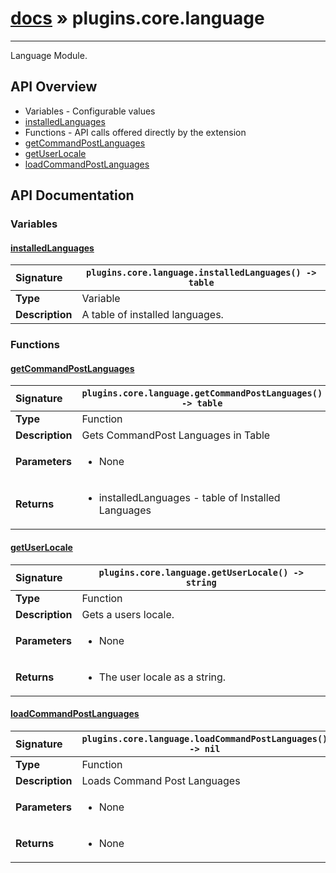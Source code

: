 # [docs](index.md) » plugins.core.language
---

Language Module.

## API Overview
* Variables - Configurable values
 * [installedLanguages](#installedlanguages)
* Functions - API calls offered directly by the extension
 * [getCommandPostLanguages](#getcommandpostlanguages)
 * [getUserLocale](#getuserlocale)
 * [loadCommandPostLanguages](#loadcommandpostlanguages)

## API Documentation

### Variables

#### [installedLanguages](#installedlanguages)
| <span style="float: left;">**Signature**</span> | <span style="float: left;">`plugins.core.language.installedLanguages() -> table` </span>                                                          |
| -----------------------------------------------------|---------------------------------------------------------------------------------------------------------|
| **Type**                                             | Variable |
| **Description**                                      | A table of installed languages. |

### Functions

#### [getCommandPostLanguages](#getcommandpostlanguages)
| <span style="float: left;">**Signature**</span> | <span style="float: left;">`plugins.core.language.getCommandPostLanguages() -> table` </span>                                                          |
| -----------------------------------------------------|---------------------------------------------------------------------------------------------------------|
| **Type**                                             | Function |
| **Description**                                      | Gets CommandPost Languages in Table |
| **Parameters**                                       | <ul><li>None</li></ul> |
| **Returns**                                          | <ul><li>installedLanguages - table of Installed Languages</li></ul> |

#### [getUserLocale](#getuserlocale)
| <span style="float: left;">**Signature**</span> | <span style="float: left;">`plugins.core.language.getUserLocale() -> string` </span>                                                          |
| -----------------------------------------------------|---------------------------------------------------------------------------------------------------------|
| **Type**                                             | Function |
| **Description**                                      | Gets a users locale. |
| **Parameters**                                       | <ul><li>None</li></ul> |
| **Returns**                                          | <ul><li>The user locale as a string.</li></ul> |

#### [loadCommandPostLanguages](#loadcommandpostlanguages)
| <span style="float: left;">**Signature**</span> | <span style="float: left;">`plugins.core.language.loadCommandPostLanguages() -> nil` </span>                                                          |
| -----------------------------------------------------|---------------------------------------------------------------------------------------------------------|
| **Type**                                             | Function |
| **Description**                                      | Loads Command Post Languages |
| **Parameters**                                       | <ul><li>None</li></ul> |
| **Returns**                                          | <ul><li>None</li></ul> |

